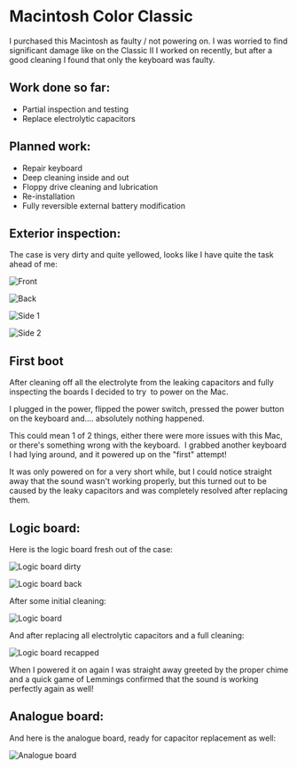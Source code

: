 # Macintosh Color Classic

I purchased this Macintosh as faulty / not powering on. I was worried to find significant damage like on the
Classic II I worked on recently, but after a good cleaning I found that only the keyboard was faulty.

## Work done so far: 

* Partial inspection and testing
* Replace electrolytic capacitors

## Planned work: 

* Repair keyboard
* Deep cleaning inside and out
* Floppy drive cleaning and lubrication
* Re-installation
* Fully reversible external battery modification

## Exterior inspection:

The case is very dirty and quite yellowed, looks like I have quite the task ahead of me:

![Front](IMG_20210114_171328.jpg)

![Back](IMG_20210114_171404.jpg)

![Side 1](IMG_20210114_171422.jpg)

![Side 2](IMG_20210114_171434.jpg)

## First boot

After cleaning off all the electrolyte from the leaking capacitors and fully inspecting the boards I decided to try 
to power on the Mac. 

I plugged in the power, flipped the power switch, pressed the power button on the keyboard and.... absolutely nothing happened. 

This could mean 1 of 2 things, either there were more issues with this Mac, or there's something wrong with the keyboard. 
I grabbed another keyboard I had lying around, and it powered up on the "first" attempt!

It was only powered on for a very short while, but I could notice straight away that the sound wasn't working properly, but this turned out to be caused by the leaky capacitors and was completely resolved after replacing them.

## Logic board:

Here is the logic board fresh out of the case:

![Logic board dirty](IMG_20210114_171900.jpg)

![Logic board back](IMG_20210114_171911.jpg)

After some initial cleaning:

![Logic board ](IMG_20210114_173546.jpg)

And after replacing all electrolytic capacitors and a full cleaning:

![Logic board recapped](IMG_20210217_162025.jpg)

When I powered it on again I was straight away greeted by the proper chime and a quick game of Lemmings confirmed that the sound is working perfectly again as well!

## Analogue board:

And here is the analogue board, ready for capacitor replacement as well:

![Analogue board](IMG_20210215_192326.jpg)
